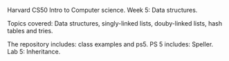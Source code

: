 Harvard CS50 Intro to Computer science.
Week 5: Data structures.

Topics covered: Data structures, singly-linked lists, douby-linked lists, hash tables and tries.

The repository includes: class examples and ps5. 
PS 5 includes: Speller.
Lab 5: Inheritance.